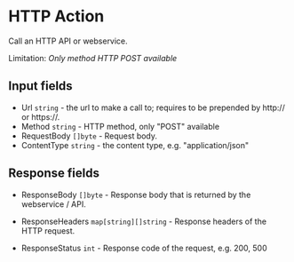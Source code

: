# HTTP Action

Call an HTTP API or webservice.

Limitation: *Only method HTTP POST available*

## Input fields

* Url
`string` - the url to make a call to; requires to be prepended by http:// or https://.
* Method
`string` - HTTP method, only "POST" available
* RequestBody
`[]byte` - Request body. 
* ContentType
`string` - the content type, e.g. "application/json"

## Response fields

* ResponseBody
`[]byte` - Response body that is returned by the webservice / API.

* ResponseHeaders 
`map[string][]string` - Response headers of the HTTP request.

* ResponseStatus
`int` - Response code of the request, e.g. 200, 500 
